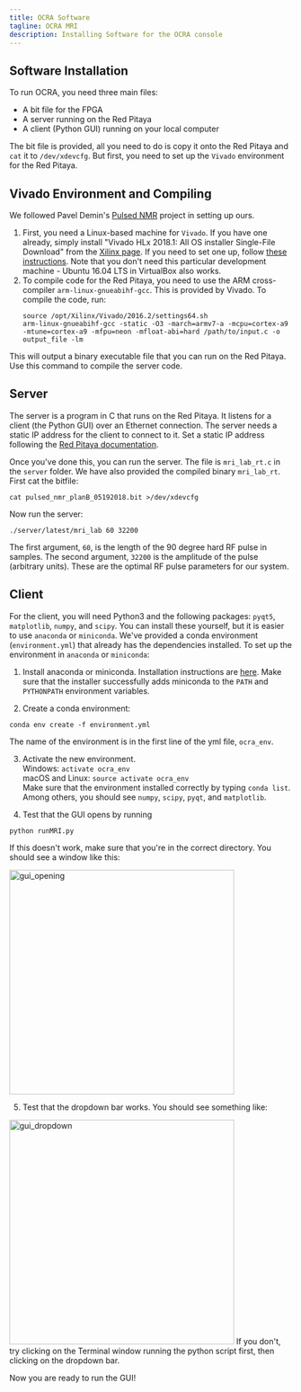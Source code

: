 ```yaml
---
title: OCRA Software
tagline: OCRA MRI
description: Installing Software for the OCRA console
---
```

## Software Installation
To run OCRA, you need three main files:
* A bit file for the FPGA
* A server running on the Red Pitaya
* A client (Python GUI) running on your local computer

The bit file is provided, all you need to do is copy it onto the Red Pitaya and `cat` it to `/dev/xdevcfg`. But first, you need to set up the
`Vivado` environment for the Red Pitaya.

## Vivado Environment and Compiling
We followed Pavel Demin's [Pulsed NMR](http://pavel-demin.github.io/red-pitaya-notes/pulsed-nmr/) project in setting up ours.
1. First, you need a Linux-based machine for `Vivado`. If you have one already, simply install "Vivado HLx 2018.1: All OS installer Single-File Download" from the 
[Xilinx page](https://www.xilinx.com/support/download/index.html/content/xilinx/en/downloadNav/vivado-design-tools/2018-1.html). If you need to set one up, 
follow [these instructions](http://pavel-demin.github.io/red-pitaya-notes/development-machine/). Note that you don't need this particular development machine - Ubuntu 16.04 LTS in VirtualBox also works.
2. To compile code for the Red Pitaya, you need to use the ARM cross-compiler `arm-linux-gnueabihf-gcc`. This is provided by Vivado. To compile the code, run:
    ```
    source /opt/Xilinx/Vivado/2016.2/settings64.sh
    arm-linux-gnueabihf-gcc -static -O3 -march=armv7-a -mcpu=cortex-a9 -mtune=cortex-a9 -mfpu=neon -mfloat-abi=hard /path/to/input.c -o output_file -lm
    
    ```
 This will output a binary executable file that you can run on the Red Pitaya. Use this command to compile the server code.
 
 ## Server
 The server is a program in C that runs on the Red Pitaya. It listens for a client (the Python GUI) over an Ethernet connection. The server needs a 
 static IP address for the client to connect to it. Set a static IP address following the [Red Pitaya documentation](http://redpitaya.readthedocs.io/en/latest/quickStart/connect/connect.html).
 
 Once you've done this, you can run the server. The file is `mri_lab_rt.c` in the `server` folder. We have also provided the compiled binary `mri_lab_rt`.
 First cat the bitfile:  
 ```
 cat pulsed_nmr_planB_05192018.bit >/dev/xdevcfg
 ```
 Now run the server:
 ```
 ./server/latest/mri_lab 60 32200
 ```
 The first argument, `60`, is the length of the 90 degree hard RF pulse in samples. The second argument, `32200` is the amplitude of the pulse (arbitrary units). 
 These are the optimal RF pulse parameters for our system.  
 
 ## Client
 For the client, you will need Python3 and the following packages: `pyqt5`, `matplotlib`, `numpy`, and `scipy`. You can install these yourself, but it is easier
 to use `anaconda` or `miniconda`. We've provided a conda environment (`environment.yml`) that already has the dependencies installed. To set up the environment in `anaconda` or `miniconda`:
 1. Install anaconda or miniconda. Installation instructions are [here](https://conda.io/docs/user-guide/install/index.html). Make sure that the installer successfully adds miniconda to the `PATH` and `PYTHONPATH` environment variables.  
 
 2. Create a conda environment: 
 ```
 conda env create -f environment.yml 
 ```
 The name of the environment is in the first line of the yml file, `ocra_env`.  
 
 3. Activate the new environment.  
        Windows: `activate ocra_env`  
        macOS and Linux: `source activate ocra_env`  
    Make sure that the environment installed correctly by typing `conda list`. Among others, you should see `numpy`, `scipy`, `pyqt`, and `matplotlib`.  
 
 4. Test that the GUI opens by running 
 ```
 python runMRI.py
 ``` 
 If this doesn't work, make sure that you're in the correct directory. 
 You should see a window like this:
 
 <img src="https://github.com/OpenMRI/ocra/blob/gh-pages/docs/images/software/gui_opening.png" alt="gui_opening" width="400px"/>  
 
 5. Test that the dropdown bar works. You should see something like:  
  <img src="https://github.com/OpenMRI/ocra/blob/gh-pages/docs/images/software/gui_dropdown.png" alt="gui_dropdown" width="400px"/>  
  If you don't, try clicking on the Terminal window running the python script first, then clicking on the dropdown bar.

Now you are ready to run the GUI!
